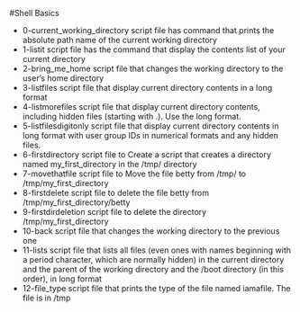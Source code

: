 #Shell Basics

- 0-current\_working\_directory script file has command that prints the absolute path name of the current working directory
- 1-listit script file has the command that display the contents list of your current directory
- 2-bring\_me\_home script file that changes the working directory to the user’s home directory
- 3-listfiles script file that display current directory contents in a long format
- 4-listmorefiles script file that display current directory contents, including hidden files (starting with .). Use the long format.
- 5-listfilesdigitonly script file that display current directory contents in long format with user group IDs in numerical formats and any hidden files.
- 6-firstdirectory script file to Create a script that creates a directory named my\_first\_directory in the /tmp/ directory
- 7-movethatfile script file to Move the file betty from /tmp/ to /tmp/my\_first\_directory
- 8-firstdelete script file to delete the file betty from /tmp/my\_first\_directory/betty
- 9-firstdirdeletion script file to delete the directory /tmp/my\_first\_directory
- 10-back script file that changes the working directory to the previous one
- 11-lists script file that lists all files (even ones with names beginning with a period character, which are normally hidden) in the current directory and the parent of the working directory and the /boot directory (in this order), in long format
- 12-file\_type script file that prints the type of the file named iamafile. The file is in /tmp
